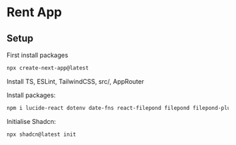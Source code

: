 # Rent App

## Setup
First install packages
```bash
npx create-next-app@latest
```
Install TS, ESLint, TailwindCSS, src/, AppRouter

Install packages:
```bash
npm i lucide-react dotenv date-fns react-filepond filepond filepond-plugin-image-exif-orientation filepond-plugin-image-preview framer-motion mapbox-gl lodash react-hook-form zod @hookform/resolvers
```

Initialise Shadcn:
```bash
npx shadcn@latest init
```